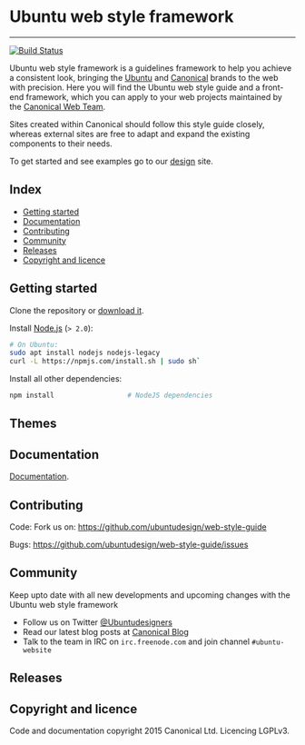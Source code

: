 # Ubuntu web style framework
_____

[![Build Status](https://travis-ci.org/ubuntudesign/vanilla-framework.svg?branch=master)](https://travis-ci.org/ubuntudesign/vanilla-framework)

Ubuntu web style framework is a guidelines framework to help you achieve a consistent look, bringing the [Ubuntu](http://www.ubuntu.com/) and [Canonical](http://www.canonical.com/) brands to the web with precision. Here you will find the Ubuntu web style guide and a front-end framework, which you can apply to your web projects maintained by the [Canonical Web Team](https://github.com/orgs/ubuntudesign/people).

Sites created within Canonical should follow this style guide closely, whereas external sites are free to adapt and expand the existing components to their needs.

To get started and see examples go to our [design](http://design.ubuntu.com) site.

## Index

- [Getting started](#getting-started)
- [Documentation](#documentation)
- [Contributing](#contributing)
- [Community](#community)
- [Releases](#releases)
- [Copyright and licence](#copyright-and-licence)

## Getting started

Clone the repository or [download it](https://github.com/ubuntudesign/web-style-guide/archive/master.zip).

Install [Node.js](http://nodejs.org) (`> 2.0`):

``` bash
# On Ubuntu:
sudo apt install nodejs nodejs-legacy
curl -L https://npmjs.com/install.sh | sudo sh`
```

Install all other dependencies:

``` bash
npm install                  # NodeJS dependencies
```

## Themes

## Documentation

[Documentation](/docs/).

## Contributing

Code:
Fork us on: https://github.com/ubuntudesign/web-style-guide

Bugs:
https://github.com/ubuntudesign/web-style-guide/issues

## Community

Keep upto date with all new developments and upcoming changes with the Ubuntu web style framework

- Follow us on Twitter [@Ubuntudesigners](http://twitter.com/ubuntudesigners)
- Read our latest blog posts at [Canonical Blog](http://design.canonical.com/topic/development/)
- Talk to the team in IRC on <code>irc.freenode.com</code> and join channel <code>#ubuntu-website</code>

## Releases

## Copyright and licence

Code and documentation copyright 2015 Canonical Ltd. Licencing LGPLv3.

